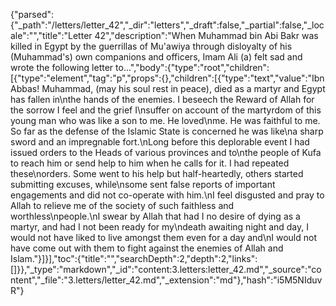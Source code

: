 {"parsed":{"_path":"/letters/letter_42","_dir":"letters","_draft":false,"_partial":false,"_locale":"","title":"Letter 42","description":"When Muhammad bin Abi Bakr was killed in Egypt by the guerrillas of Mu'awiya through disloyalty of his (Muhammad's) own companions and officers, Imam Ali (a) felt sad and wrote the following letter to...","body":{"type":"root","children":[{"type":"element","tag":"p","props":{},"children":[{"type":"text","value":"Ibn Abbas! Muhammad, (may his soul rest in peace), died as a martyr and Egypt has fallen in\nthe hands of the enemies. I beseech the Reward of Allah for the sorrow I feel and the grief I\nsuffer on account of the martyrdom of this young man who was like a son to me. He loved\nme. He was faithful to me. So far as the defense of the Islamic State is concerned he was like\na sharp sword and an impregnable fort.\nLong before this deplorable event I had issued orders to the Heads of various provinces and to\nthe people of Kufa to reach him or send help to him when he calls for it. I had repeated these\norders. Some went to his help but half-heartedly, others started submitting excuses, while\nsome sent false reports of important engagements and did not co-operate with him.\nI feel disgusted and pray to Allah to relieve me of the society of such faithless and worthless\npeople.\nI swear by Allah that had I no desire of dying as a martyr, and had I not been ready for my\ndeath awaiting night and day, I would not have liked to live amongst them even for a day and\nI would not have come out with them to fight against the enemies of Allah and Islam."}]}],"toc":{"title":"","searchDepth":2,"depth":2,"links":[]}},"_type":"markdown","_id":"content:3.letters:letter_42.md","_source":"content","_file":"3.letters/letter_42.md","_extension":"md"},"hash":"i5M5NIduvR"}